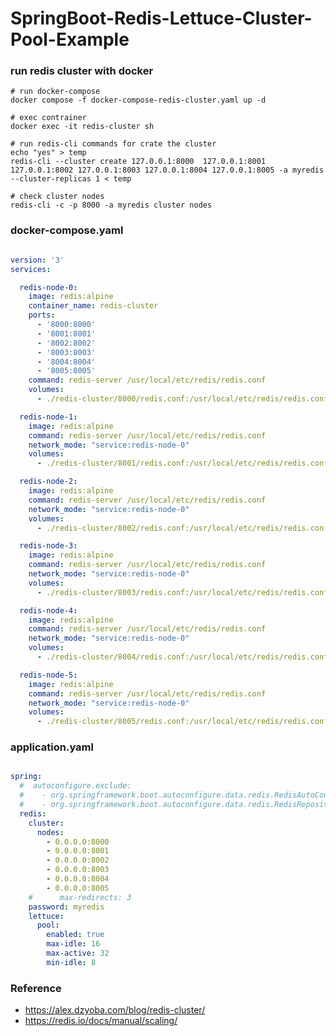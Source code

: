 # SpringBoot-Redis-Lettuce-Cluster-Pool-Example

### run redis cluster with docker 

    # run docker-compose
    docker compose -f docker-compose-redis-cluster.yaml up -d

    # exec contrainer    
    docker exec -it redis-cluster sh
    
    # run redis-cli commands for crate the cluster
    echo "yes" > temp
    redis-cli --cluster create 127.0.0.1:8000  127.0.0.1:8001  127.0.0.1:8002 127.0.0.1:8003 127.0.0.1:8004 127.0.0.1:8005 -a myredis --cluster-replicas 1 < temp

    # check cluster nodes
    redis-cli -c -p 8000 -a myredis cluster nodes


### docker-compose.yaml

```yaml

version: '3'
services:

  redis-node-0:
    image: redis:alpine
    container_name: redis-cluster
    ports:
      - '8000:8000'
      - '8001:8001'
      - '8002:8002'
      - '8003:8003'
      - '8004:8004'
      - '8005:8005'
    command: redis-server /usr/local/etc/redis/redis.conf
    volumes:
      - ./redis-cluster/8000/redis.conf:/usr/local/etc/redis/redis.conf

  redis-node-1:
    image: redis:alpine
    command: redis-server /usr/local/etc/redis/redis.conf
    network_mode: "service:redis-node-0"
    volumes:
      - ./redis-cluster/8001/redis.conf:/usr/local/etc/redis/redis.conf

  redis-node-2:
    image: redis:alpine
    command: redis-server /usr/local/etc/redis/redis.conf
    network_mode: "service:redis-node-0"
    volumes:
      - ./redis-cluster/8002/redis.conf:/usr/local/etc/redis/redis.conf

  redis-node-3:
    image: redis:alpine
    command: redis-server /usr/local/etc/redis/redis.conf
    network_mode: "service:redis-node-0"
    volumes:
      - ./redis-cluster/8003/redis.conf:/usr/local/etc/redis/redis.conf

  redis-node-4:
    image: redis:alpine
    command: redis-server /usr/local/etc/redis/redis.conf
    network_mode: "service:redis-node-0"
    volumes:
      - ./redis-cluster/8004/redis.conf:/usr/local/etc/redis/redis.conf

  redis-node-5:
    image: redis:alpine
    command: redis-server /usr/local/etc/redis/redis.conf
    network_mode: "service:redis-node-0"
    volumes:
      - ./redis-cluster/8005/redis.conf:/usr/local/etc/redis/redis.conf

```

### application.yaml

````yaml

spring:
  #  autoconfigure.exclude:
  #    - org.springframework.boot.autoconfigure.data.redis.RedisAutoConfiguration
  #    - org.springframework.boot.autoconfigure.data.redis.RedisRepositoriesAutoConfiguration
  redis:
    cluster:
      nodes:
        - 0.0.0.0:8000
        - 0.0.0.0:8001
        - 0.0.0.0:8002
        - 0.0.0.0:8003
        - 0.0.0.0:8004
        - 0.0.0.0:8005
    #      max-redirects: 3
    password: myredis
    lettuce:
      pool:
        enabled: true
        max-idle: 16
        max-active: 32
        min-idle: 8

````

### Reference

- https://alex.dzyoba.com/blog/redis-cluster/
- https://redis.io/docs/manual/scaling/

